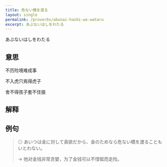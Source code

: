 ```yaml
---
title: 危ない橋を渡る
layout: single
permalink: /proverbs/abunai-hashi-wo-wataru
excerpt: あぶないはしをわたる
---
```


あぶないはしをわたる

## 意思

不历险境难成事

不入虎穴焉得虎子

舍不得孩子套不住狼

## 解释

## 例句

> ◎ あいつは金に対して貪欲だから、金のためなら危ない橋を渡ることもいとわない。
>
> → 他对金钱非常贪婪，为了金钱可以不惜铤而走险。

